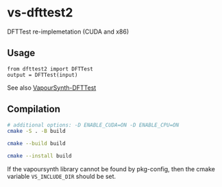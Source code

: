 # vs-dfttest2
DFTTest re-implemetation (CUDA and x86)

## Usage
```python3
from dfttest2 import DFTTest
output = DFTTest(input)
```

See also [VapourSynth-DFTTest](https://github.com/HomeOfVapourSynthEvolution/VapourSynth-DFTTest)

## Compilation
```bash
# additional options: -D ENABLE_CUDA=ON -D ENABLE_CPU=ON
cmake -S . -B build

cmake --build build

cmake --install build
```

If the vapoursynth library cannot be found by pkg-config, then the cmake variable `VS_INCLUDE_DIR` should be set.
